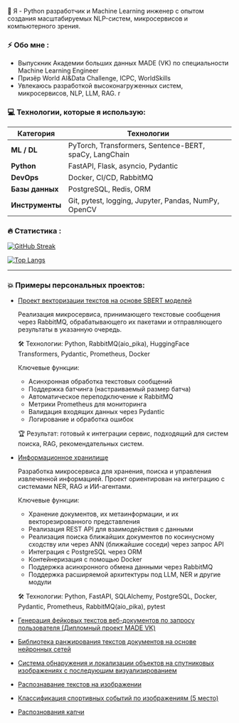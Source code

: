 👋 Я - Python разработчик и Machine Learning инженер с опытом создания масштабируемых NLP-систем, микросервисов и компьютерного зрения.

### ⚡ Обо мне :
- Выпускник Академии больших данных MADE (VK) по специальности Machine Learning Engineer
- Призёр World AI&Data Challenge, ICPC, WorldSkills 
- Увлекаюсь разработкой высоконагруженных систем, микросервисов, NLP, LLM, RAG.
r

### 💻 Технологии, которые я использую:

| Категория | Технологии |
|-----------|------------|
| **ML / DL** | PyTorch, Transformers, Sentence-BERT, spaCy, LangChain |
| **Python** | FastAPI, Flask, asyncio, Pydantic |
| **DevOps** | Docker, CI/CD, RabbitMQ |
| **Базы данных** | PostgreSQL, Redis, ORM |
| **Инструменты** | Git, pytest, logging, Jupyter, Pandas, NumPy, OpenCV |


### :fire: Статистика :

[![GitHub Streak](http://github-readme-streak-stats.herokuapp.com?user=betepok506&theme=dark&background=000000)](https://git.io/streak-stats)

[![Top Langs](https://github-readme-stats.vercel.app/api/top-langs/?username=betepok506&layout=compact&theme=vision-friendly-dark)](https://github.com/anuraghazra/github-readme-stats)

---
### 💥 Примеры персональных проектов:
- [Проект векторизации текстов на основе SBERT моделей](https://github.com/betepok506/vectorization-model-service)

  Реализация микросервиса, принимающего текстовые сообщения через RabbitMQ, обрабатывающего их пакетами и отправляющего результаты в указанную очередь.

  🛠 Технологии: Python, RabbitMQ(aio_pika), HuggingFace Transformers, Pydantic, Prometheus, Docker

  Ключевые функции: 
  
  - Асинхронная обработка текстовых сообщений
  - Поддержка батчинга (настраиваемый размер батча)
  - Автоматическое переподключение к RabbitMQ
  - Метрики Prometheus для мониторинга
  - Валидация входящих данных через Pydantic
  - Логирование и обработка ошибок
  
  🏆 Результат: готовый к интеграции сервис, подходящий для систем поиска, RAG, рекомендательных систем.
- [Информационное хранилище](https://github.com/betepok506/information-store)

  Разработка микросервиса для хранения, поиска и управления извлеченной информацией. Проект ориентирован на интеграцию с системами NER, RAG и ИИ-агентами.

  Ключевые функции:
  
  - Хранение документов, их метаинформации, и их векторезированного представления
  - Реализация REST API для взаимодействия с данными
  - Реализация поиска ближайших документов по косинусному сходству или через ANN (ближайшие соседи) через запрос API
  - Интеграция с PostgreSQL через ORM
  - Контейнеризация с помощью Docker
  - Поддержка асинхронного обмена данными через RabbitMQ
  - Поддержка расширяемой архитектуры под LLM, NER и другие модули
    
  🛠 Технологии: Python, FastAPI, SQLAlchemy, PostgreSQL, Docker, Pydantic, Prometheus, RabbitMQ(aio_pika), pytest
  
- [Генерация фейковых текстов веб-документов по запросу пользователя (Дипломный проект MADE VK)](https://github.com/Volodimirich/MadeFakeDocs)
- [Библиотека ранжирования текстов документов на основе нейронных сетей](https://github.com/betepok506/RankingMetrics)
- [Система обнаружения и локализации объектов на спутниковых изображениях с последующим визуализированием](https://github.com/betepok506/aerial-photography-server)
- [Распознавание текстов на изображении](https://github.com/betepok506/ocr)
- [Классификация спортивных событий по изображениям (5 место)](https://github.com/betepok506/cv_contest_made)
- [Распознования капчи](https://github.com/betepok506/Captcha_OCR)



